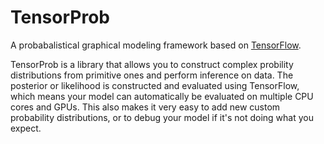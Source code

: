 # TensorProb

A probabalistical graphical modeling framework based on [TensorFlow](https://github.com/tensorflow/tensorflow).

TensorProb is a library that allows you to construct complex probility distributions
from primitive ones and perform inference on data.
The posterior or likelihood is constructed and evaluated using TensorFlow,
which means your model can automatically be evaluated on multiple CPU cores and GPUs.
This also makes it very easy to add new custom probability distributions, or to
debug your model if it's not doing what you expect.

